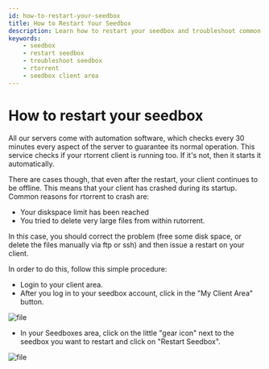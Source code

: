 ```yaml
---
id: how-to-restart-your-seedbox
title: How to Restart Your Seedbox
description: Learn how to restart your seedbox and troubleshoot common issues such as disk space limits and file deletions.
keywords:
    - seedbox
    - restart seedbox
    - troubleshoot seedbox
    - rtorrent
    - seedbox client area
---
```


# How to restart your seedbox

All our servers come with automation software, which checks every 30 minutes every aspect of the server to guarantee its normal operation. This service checks if your rtorrent client is running too. If it's not, then it starts it automatically.

There are cases though, that even after the restart, your client continues to be offline. This means that your client has crashed during its startup. Common reasons for rtorrent to crash are:

* Your diskspace limit has been reached
* You tried to delete very large files from within rutorrent.

In this case, you should correct the problem (free some disk space, or delete the files manually via ftp or ssh) and then issue a restart on your client.

In order to do this, follow this simple procedure:

* Login to your client area.
* After you log in to your seedbox account, click in the "My Client Area" button.

![file](https://rapiddot-support-community-uploads.s3.amazonaws.com/uploads/image-1590755315120.png)

* In your Seedboxes area, click on the little "gear icon" next to the seedbox you want to restart and click on "Restart Seedbox".

![file](https://rapiddot-support-community-uploads.s3.amazonaws.com/uploads/image-1590755346997.png)